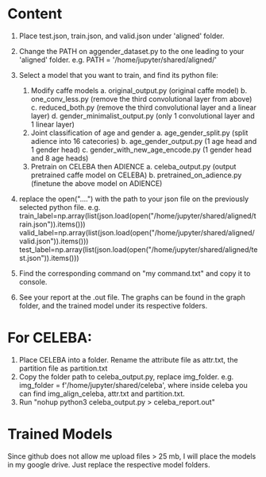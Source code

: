 # Content
1. Place test.json, train.json, and valid.json under 'aligned' folder. 
2. Change the PATH on aggender_dataset.py to the one leading to your 'aligned' folder.
    e.g. PATH = '/home/jupyter/shared/aligned/'
3. Select a model that you want to train, and find its python file:
    1. Modify caffe models
        a. original_output.py (original caffe model)
        b. one_conv_less.py (remove the third convolutional layer from above)
        c. reduced_both.py (remove the third convolutional layer and a linear layer)
        d. gender_minimalist_output.py (only 1 convolutional layer and 1 linear layer)
    2. Joint classification of age and gender
        a. age_gender_split.py (split adience into 16 catecories)
        b. age_gender_output.py (1 age head and 1 gender head)
        c. gender_with_new_age_encode.py (1 gender head and 8 age heads)
    3. Pretrain on CELEBA then ADIENCE
        a. celeba_output.py (output pretrained caffe model on CELEBA)
        b. pretrained_on_adience.py (finetune the above model on ADIENCE)
4. replace the open("....") with the path to your json file on the previously selected python file.
    e.g.
    train_label=np.array(list(json.load(open("/home/jupyter/shared/aligned/train.json")).items()))
    valid_label=np.array(list(json.load(open("/home/jupyter/shared/aligned/valid.json")).items()))
    test_label=np.array(list(json.load(open("/home/jupyter/shared/aligned/test.json")).items()))

5. Find the corresponding command on "my command.txt" and copy it to console.
6. See your report at the .out file. The graphs can be found in the graph folder, and the trained model under its respective folders.

# For CELEBA:

1. Place CELEBA into a folder. Rename the attribute file as attr.txt, the partition file as partition.txt
2. Copy the folder path to celeba_output.py, replace img_folder. e.g. img_folder = f'/home/jupyter/shared/celeba', where inside celeba you can find img_align_celeba, attr.txt and partition.txt.
3. Run "nohup python3 celeba_output.py > celeba_report.out"

# Trained Models
Since github does not allow me upload files > 25 mb, I will place the models in my google drive. Just replace the respective model folders.
